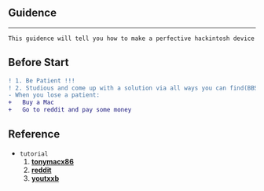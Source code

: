 ## Guidence
***
```This guidence will tell you how to make a perfective hackintosh device```
## Before Start
```diff
! 1. Be Patient !!!
! 2. Studious and come up with a solution via all ways you can find(BBS,YouTxxe etc.)
- When you lose a patient:
+   Buy a Mac
+   Go to reddit and pay some money
```
## Reference
* ```tutorial```
  1. [**tonymacx86**](https://www.tonymacx86.com/)
  2. [**reddit**](https://www.reddit.com/r/hackintosh/)
  3. [**youtxxb**](https://www.youtxxb.com)